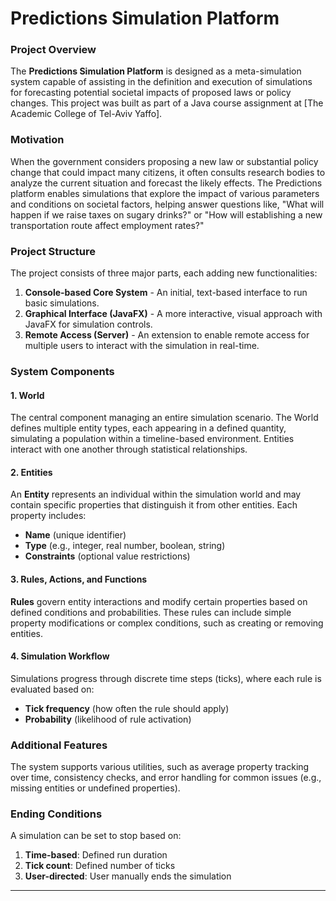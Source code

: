 # Predictions Simulation Platform

### Project Overview
The **Predictions Simulation Platform** is designed as a meta-simulation system capable of assisting in the definition and execution of simulations for forecasting potential societal impacts of proposed laws or policy changes. This project was built as part of a Java course assignment at [The Academic College of Tel-Aviv Yaffo].

### Motivation
When the government considers proposing a new law or substantial policy change that could impact many citizens, it often consults research bodies to analyze the current situation and forecast the likely effects. The Predictions platform enables simulations that explore the impact of various parameters and conditions on societal factors, helping answer questions like, "What will happen if we raise taxes on sugary drinks?" or "How will establishing a new transportation route affect employment rates?"

### Project Structure
The project consists of three major parts, each adding new functionalities:
1. **Console-based Core System** - An initial, text-based interface to run basic simulations.
2. **Graphical Interface (JavaFX)** - A more interactive, visual approach with JavaFX for simulation controls.
3. **Remote Access (Server)** - An extension to enable remote access for multiple users to interact with the simulation in real-time.

### System Components

#### 1. World
The central component managing an entire simulation scenario. The World defines multiple entity types, each appearing in a defined quantity, simulating a population within a timeline-based environment. Entities interact with one another through statistical relationships.

#### 2. Entities
An **Entity** represents an individual within the simulation world and may contain specific properties that distinguish it from other entities. Each property includes:
- **Name** (unique identifier)
- **Type** (e.g., integer, real number, boolean, string)
- **Constraints** (optional value restrictions)

#### 3. Rules, Actions, and Functions
**Rules** govern entity interactions and modify certain properties based on defined conditions and probabilities. These rules can include simple property modifications or complex conditions, such as creating or removing entities.

#### 4. Simulation Workflow
Simulations progress through discrete time steps (ticks), where each rule is evaluated based on:
- **Tick frequency** (how often the rule should apply)
- **Probability** (likelihood of rule activation)

### Additional Features
The system supports various utilities, such as average property tracking over time, consistency checks, and error handling for common issues (e.g., missing entities or undefined properties).

### Ending Conditions
A simulation can be set to stop based on:
1. **Time-based**: Defined run duration
2. **Tick count**: Defined number of ticks
3. **User-directed**: User manually ends the simulation

---
